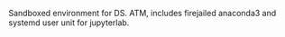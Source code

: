 Sandboxed environment for DS.
ATM, includes firejailed anaconda3 and systemd user unit for jupyterlab.
